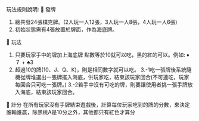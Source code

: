 玩法規則說明:
	發牌
1.	總共發24張樸克牌。(2人玩一人12張，3人玩一人8張，4人玩一人6張)
2.	初始狀態需有4張放置於牌面，作為海底牌。

	玩法
1.	只要玩家手中的牌加上海底牌 點數等於10就可以吃，黑的紅的可以。例如: ♦７ + ♣3 
2.	超過10的牌(10、J、Q、K)，則是相同數字就可以吃。
3.-1吃一張牌後系統隨機從牌堆選出一張牌擺入海底，供玩家吃，結束該玩家回合(不可連吃，玩家每回合只可吃一張牌。)
3.-2若手中沒有可吃的牌，則要讓使用者挑一張手牌放入海底，結束該玩家回合。

	計分
在所有玩家沒有手牌結束遊戲後，計算每位玩家吃到的牌的分數，來決定誰輸誰贏，除黑桃A是10分之外，其他都只有紅色才算分
